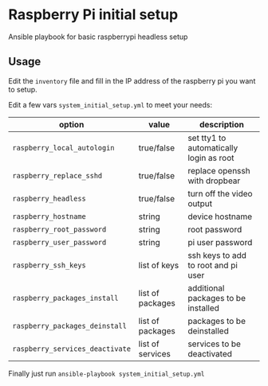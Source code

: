 # Raspberry Pi initial setup
Ansible playbook for basic raspberrypi headless setup

Usage
-
Edit the `inventory` file and fill in the IP address of the raspberry pi you want to setup.

Edit a few vars `system_initial_setup.yml` to meet your needs:

| option | value | description |
|---|---|---|
| `raspberry_local_autologin` | true/false | set tty1 to automatically login as root |
| `raspberry_replace_sshd` | true/false | replace openssh with dropbear |
| `raspberry_headless` | true/false | turn off the video output |
| `raspberry_hostname` | string | device hostname |
| `raspberry_root_password` | string | root password |
| `raspberry_user_password` | string | pi user password |
| `raspberry_ssh_keys` | list of keys | ssh keys to add to root and pi user |
| `raspberry_packages_install` | list of packages | additional packages to be installed |
| `raspberry_packages_deinstall` | list of packages | packages to be deinstalled |
| `raspberry_services_deactivate` | list of services | services to be deactivated |

Finally just run `ansible-playbook system_initial_setup.yml`


